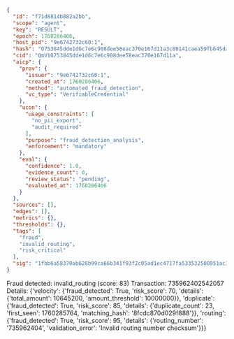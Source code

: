 ```json
{
  "id": "f71d8814b882a2bb",
  "scope": "agent",
  "key": "RESULT",
  "epoch": 1760286406,
  "host_pid": "9e6742732c60:1",
  "hash": "0753845dde1d6c7e6c908dee58eac370e167d11a3c80141caea59fb645dafab5",
  "cid": "QmV10753845dde1d6c7e6c908dee58eac370e167d11a",
  "aicp": {
    "prov": {
      "issuer": "9e6742732c60:1",
      "created_at": 1760286406,
      "method": "automated_fraud_detection",
      "vc_type": "VerifiableCredential"
    },
    "ucon": {
      "usage_constraints": [
        "no_pii_export",
        "audit_required"
      ],
      "purpose": "fraud_detection_analysis",
      "enforcement": "mandatory"
    },
    "eval": {
      "confidence": 1.0,
      "evidence_count": 0,
      "review_status": "pending",
      "evaluated_at": 1760286406
    }
  },
  "sources": [],
  "edges": [],
  "metrics": {},
  "thresholds": {},
  "tags": [
    "fraud",
    "invalid_routing",
    "risk_critical"
  ],
  "sig": "1fbb6a58370ab628b99ca66b341f93f2c05ad1ec4717fa533532500951ac3598"
}
```

Fraud detected: invalid_routing (score: 83)
Transaction: 735962402542057
Details: {'velocity': {'fraud_detected': True, 'risk_score': 70, 'details': {'total_amount': 10645200, 'amount_threshold': 10000000}}, 'duplicate': {'fraud_detected': True, 'risk_score': 85, 'details': {'duplicate_count': 23, 'first_seen': 1760285764, 'matching_hash': '8fcdc870d029f888'}}, 'routing': {'fraud_detected': True, 'risk_score': 95, 'details': {'routing_number': '735962404', 'validation_error': 'Invalid routing number checksum'}}}